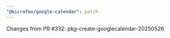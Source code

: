 ```yaml
---
"@microfox/google-calendar": patch
---
```


Changes from PR #332: pkg-create-googlecalendar-20250526

